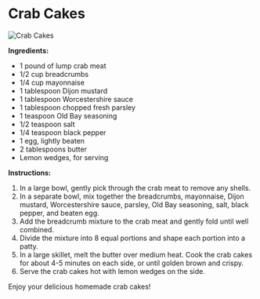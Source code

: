 # Crab Cakes

![Crab Cakes](https://source.unsplash.com/random/?crabcakes)

**Ingredients:**
- 1 pound of lump crab meat
- 1/2 cup breadcrumbs
- 1/4 cup mayonnaise
- 1 tablespoon Dijon mustard
- 1 tablespoon Worcestershire sauce
- 1 tablespoon chopped fresh parsley
- 1 teaspoon Old Bay seasoning
- 1/2 teaspoon salt
- 1/4 teaspoon black pepper
- 1 egg, lightly beaten
- 2 tablespoons butter
- Lemon wedges, for serving

**Instructions:**
1. In a large bowl, gently pick through the crab meat to remove any shells.
2. In a separate bowl, mix together the breadcrumbs, mayonnaise, Dijon mustard, Worcestershire sauce, parsley, Old Bay seasoning, salt, black pepper, and beaten egg.
3. Add the breadcrumb mixture to the crab meat and gently fold until well combined.
4. Divide the mixture into 8 equal portions and shape each portion into a patty.
5. In a large skillet, melt the butter over medium heat. Cook the crab cakes for about 4-5 minutes on each side, or until golden brown and crispy.
6. Serve the crab cakes hot with lemon wedges on the side.

Enjoy your delicious homemade crab cakes!